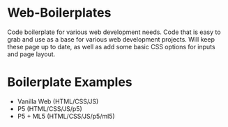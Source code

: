 # Web-Boilerplates
Code boilerplate for various web development needs. Code that is easy to grab and use as a base for various web development projects.
Will keep these page up to date, as well as add some basic CSS options for inputs and page layout.

# Boilerplate Examples 
* Vanilla Web (HTML/CSS/JS)
* P5 (HTML/CSS/JS/p5)
* P5 + ML5 (HTML/CSS/JS/p5/ml5)

